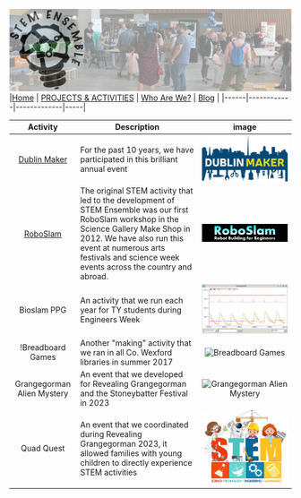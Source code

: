 ![STEM Ensemble Banner](stemensemblebanner.svg)
|[Home](README.md) | [PROJECTS & ACTIVITIES](ACTIVITIES.md) | [Who Are We?](WHOAREWE.md) |  [Blog](BLOG.md) |
|------|------------|-------------|-----|

|Activity          | Description                                    | image                   |    
|:----------------:|------------------------------------------------|:-----------------------:|
|[Dublin Maker](http://www.dublinmaker.ie)|For the past 10 years, we have participated in this brilliant annual event|![Dublin Maker](dublinmaker.png)|
|[RoboSlam](https://roboslam.com)|The original STEM activity that led to the development of STEM Ensemble was our first RoboSlam workshop in the Science Gallery Make Shop in 2012. We have also run this event at numerous arts festivals and science week events across the country and abroad. |![Roboslam](roboslam.png)|
|Bioslam PPG     |An activity that we run each year for TY students during Engineers Week|![Bioslam PPG](bioslam.jpg)|
!Breadboard Games|Another "making" activity that we ran in all Co. Wexford libraries in summer 2017|![Breadboard Games](bbgames.jpg)|
|Grangegorman Alien Mystery| An event that we developed for Revealing Grangegorman and the Stoneybatter Festival in 2023|![Grangegorman Alien Mystery](ggalien.png)|
|Quad Quest| An event that we coordinated during Revealing Grangegorman 2023, it allowed families with young children to directly experience STEM activities|![Quad Quest](quadquest.png)|


